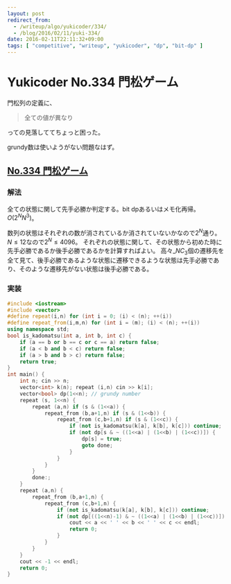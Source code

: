 ```yaml
---
layout: post
redirect_from:
  - /writeup/algo/yukicoder/334/
  - /blog/2016/02/11/yuki-334/
date: 2016-02-11T22:11:32+09:00
tags: [ "competitive", "writeup", "yukicoder", "dp", "bit-dp" ]
---
```


# Yukicoder No.334 門松ゲーム

門松列の定義に、

>   全ての値が異なり

っての見落しててちょっと困った。

grundy数は使いようがない問題なはず。

## [No.334 門松ゲーム](http://yukicoder.me/problems/930)

### 解法

全ての状態に関して先手必勝か判定する。bit dpあるいはメモ化再帰。$O(2^N N^3)$。

数列の状態はそれぞれの数が消されているか消されていないかなので$2^N$通り。$N \le 12$なので$2^N \le 4096$。
それぞれの状態に関して、その状態から初めた時に先手必勝であるか後手必勝であるかを計算すればよい。
高々${}\_NC_3$個の遷移先を全て見て、後手必勝であるような状態に遷移できるような状態は先手必勝であり、そのような遷移先がない状態は後手必勝である。

### 実装

``` c++
#include <iostream>
#include <vector>
#define repeat(i,n) for (int i = 0; (i) < (n); ++(i))
#define repeat_from(i,m,n) for (int i = (m); (i) < (n); ++(i))
using namespace std;
bool is_kadomatsu(int a, int b, int c) {
    if (a == b or b == c or c == a) return false;
    if (a < b and b < c) return false;
    if (a > b and b > c) return false;
    return true;
}
int main() {
    int n; cin >> n;
    vector<int> k(n); repeat (i,n) cin >> k[i];
    vector<bool> dp(1<<n); // grundy number
    repeat (s, 1<<n) {
        repeat (a,n) if (s & (1<<a)) {
            repeat_from (b,a+1,n) if (s & (1<<b)) {
                repeat_from (c,b+1,n) if (s & (1<<c)) {
                    if (not is_kadomatsu(k[a], k[b], k[c])) continue;
                    if (not dp[s & ~ ((1<<a) | (1<<b) | (1<<c))]) {
                        dp[s] = true;
                        goto done;
                    }
                }
            }
        }
        done:;
    }
    repeat (a,n) {
        repeat_from (b,a+1,n) {
            repeat_from (c,b+1,n) {
                if (not is_kadomatsu(k[a], k[b], k[c])) continue;
                if (not dp[((1<<n)-1) & ~ ((1<<a) | (1<<b) | (1<<c))]) {
                    cout << a << ' ' << b << ' ' << c << endl;
                    return 0;
                }
            }
        }
    }
    cout << -1 << endl;
    return 0;
}
```
